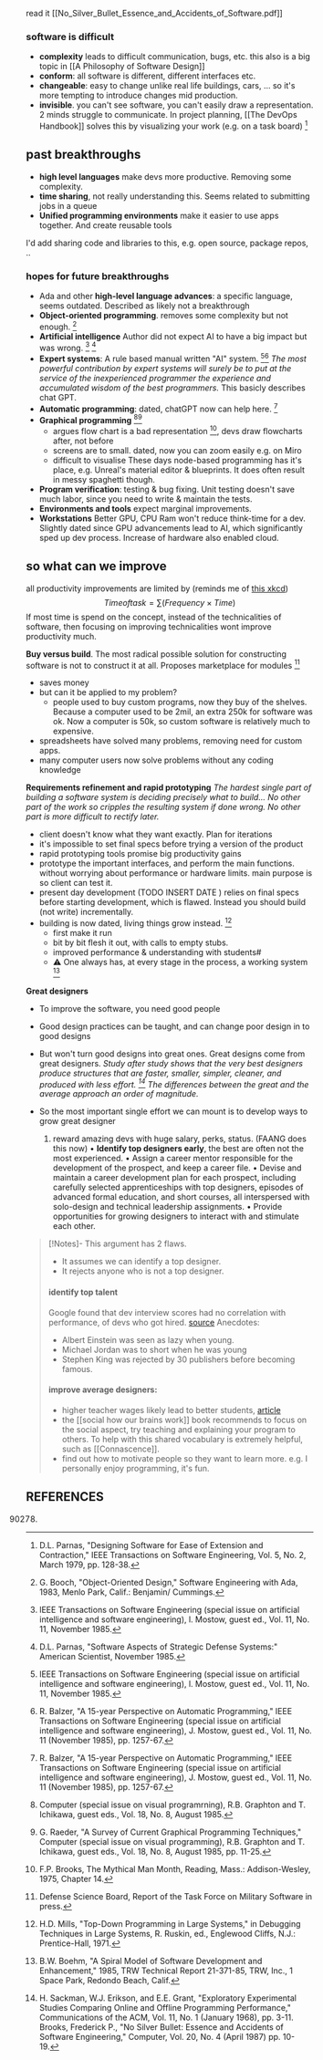 read it [[No_Silver_Bullet_Essence_and_Accidents_of_Software.pdf]]

### software is difficult
- **complexity** leads to difficult communication, bugs, etc. this also is a big topic in [[A Philosophy of Software Design]]
- **conform**: all software is different, different interfaces etc.
- **changeable**: easy to change unlike real life buildings, cars, … so it's more tempting to introduce changes mid production.
- **invisible**. you can't see software, you can't easily draw a representation. 2 minds struggle to communicate. In project planning, [[The DevOps Handbook]] solves this by visualizing your work (e.g. on a task board)  [^1]

## past breakthroughs
- **high level languages** make devs more productive. Removing some complexity.
- **time sharing**, not really understanding this. Seems related to submitting jobs in a queue
- **Unified programming environments** make it easier to use apps together. And create reusable tools

I'd add sharing code and libraries to this, e.g. open source, package repos, ..

### hopes for future breakthroughs
- Ada and other **high-level language advances**: a specific language, seems outdated. Described as likely not a breakthrough
- **Object-oriented programming**. removes some complexity but not enough. [^2]
- **Artificial intelligence** Author did not expect AI to have a big impact but was wrong. [^3] [^4]
- **Expert systems**: A rule based manual written "AI" system. [^3][^5]
*The most powerful contribution by expert systems will surely be to put at the service of the inexperienced programmer the experience and accumulated wisdom of the best programmers.*
This basicly describes chat GPT.
- **Automatic programming**:  dated, chatGPT now can help here. [^5]
- **Graphical programming** [^6][^7]
	- argues flow chart is a bad representation [^8], devs draw flowcharts after, not before
	- screens are to small. dated, now you can zoom easily e.g. on Miro
	- difficult to visualise
	These days node-based programming has it's place, e.g. Unreal's material editor & blueprints. It does often result in messy spaghetti though.
- **Program verification**: testing & bug fixing. Unit testing doesn't save much labor, since you need to write & maintain the tests.
- **Environments and tools** expect marginal improvements.
- **Workstations** Better GPU, CPU Ram won't reduce think-time for a dev. Slightly dated since GPU advancements lead to AI, which significantly sped up dev process. Increase of hardware also enabled cloud.

## so what can we improve
all productivity improvements are limited by (reminds me of [this xkcd](https://xkcd.com/1205/))
$$Time of task=∑(Frequency×Time)$$
If most time is spend on the concept, instead of the technicalities of software, then focusing on improving technicalities wont improve productivity much.

**Buy versus build**. The most radical possible solution for constructing software is not to
construct it at all. Proposes marketplace for modules [^9]
- saves money
- but can it be applied to my problem?
	- people used to buy custom programs, now they buy of the shelves. Because a computer used to be 2mil, an extra 250k for software was ok. Now a computer is 50k, so custom software is relatively much to expensive.
- spreadsheets have solved many problems, removing need for custom apps.
- many computer users now solve problems without any coding knowledge 

**Requirements refinement and rapid prototyping**
*The hardest single part of building a software system is deciding precisely what to build...*
*No other part of the work so cripples the resulting system if done wrong. No other part is more difficult to rectify later.*

- client doesn't know what they want exactly. Plan for iterations
- it's impossible to set final specs before trying a version of the product
- rapid prototyping tools promise big productivity gains
- prototype the important interfaces, and perform the main functions. without worrying about performance or hardware limits. main purpose is so client can test it.
- present day development (TODO INSERT DATE ) relies on final specs before starting development, which is flawed. Instead you should build (not write) incrementally.
- building is now dated, living things grow instead. [^10]
	- first make it run
	- bit by bit flesh it out, with calls to empty stubs.
	- improved performance & understanding with students#
	- ⚠️ One always has, at every stage in the process, a working system [^11]
	
**Great designers**
- To improve the software, you need good people
- Good design practices can be taught, and can change poor design in to good designs
- But won't turn good designs into great ones. Great designs come from great designers.
*Study after study shows that the very best designers produce structures that are faster, smaller, simpler, cleaner, and produced with less effort. [^12] The differences between the great and the average approach an order of magnitude.*

- So the most important single effort we can mount is to develop ways to grow great designer
	1. reward amazing devs with huge salary, perks, status. (FAANG does this now)
	• **Identify top designers early**, the best are often not the most experienced.
	• Assign a career mentor responsible for the development of the prospect, and keep a career file.
	• Devise and maintain a career development plan for each prospect, including carefully selected apprenticeships with top designers, episodes of advanced formal education, and short courses, all interspersed with solo-design and technical leadership assignments.
	• Provide opportunities for growing designers to interact with and stimulate each other.

> [!Notes]- 
> This argument has 2 flaws. 
> - It assumes we can identify a top designer.
> - It rejects anyone who is not a top designer.
> 
> #### identify top talent
> Google found that dev interview scores had no correlation with performance, of devs who got hired. [source](https://www.forbes.com/sites/forbeswealthteam/2023/06/15/the-richest-person-in-every-state-2023/?sh=57e1f4d25567)
> Anecdotes:
> - Albert Einstein was seen as lazy when young.
> - Michael Jordan was to short when he was young
> - Stephen King was rejected by 30 publishers before becoming famous.
> 
> #### improve average designers:
> - higher teacher wages likely lead to better students, [article](https://www.educationnext.org/do-smarter-teachers-make-smarter-students-international-evidence-cognitive-skills-performance/)
> - the [[social how our brains work]] book recommends to focus on the social aspect, try teaching and explaining your program to others. To help with this shared vocabulary is extremely helpful, such as [[Connascence]].
> - find out how to motivate people so they want to learn more. e.g. I personally enjoy programming, it's fun.

## REFERENCES
[^1]: D.L. Parnas, "Designing Software for Ease of Extension and Contraction," IEEE
Transactions on Software Engineering, Vol. 5, No. 2, March 1979, pp. 128-38.
[^2]: G. Booch, "Object-Oriented Design," Software Engineering with Ada, 1983, Menlo
Park, Calif.: Benjamin/ Cummings.
[^3]: lEEE Transactions on Software Engineering (special issue on artificial intelligence
and software engineering), l. Mostow, guest ed., Vol. 11, No. 11, November 1985.
[^4]: D.L. Parnas, "Software Aspects of Strategic Defense Systems:" American Scientist,
November 1985.
[^5]: R. Balzer, "A 15-year Perspective on Automatic Programming," IEEE Transactions
on Software Engineering (special issue on artificial intelligence and software
engineering), J. Mostow, guest ed., Vol. 11, No. 11 (November 1985), pp. 1257-67.
[^6]: Computer (special issue on visual programrning), R.B. Graphton and T. Ichikawa,
guest eds., Vol. 18, No. 8, August 1985.
[^7]: G. Raeder, "A Survey of Current Graphical Programming Techniques," Computer
(special issue on visual programming), R.B. Graphton and T. Ichikawa, guest eds.,
Vol. 18, No. 8, August 1985, pp. 11-25.
[^8]: F.P. Brooks, The Mythical Man Month, Reading, Mass.: Addison-Wesley, 1975,
Chapter 14.
[^9]: Defense Science Board, Report of the Task Force on Military Software in press.
[^10]: H.D. Mills, "Top-Down Programming in Large Systems," in Debugging Techniques in
Large Systems, R. Ruskin, ed., Englewood Cliffs, N.J.: Prentice-Hall, 1971.
[^11]: B.W. Boehm, "A Spiral Model of Software Development and Enhancement," 1985,
TRW Technical Report 21-371-85, TRW, Inc., 1 Space Park, Redondo Beach, Calif.
90278.
[^12]: H. Sackman, W.J. Erikson, and E.E. Grant, "Exploratory Experimental Studies
Comparing Online and Offline Programming Performance," Communications of the
ACM, Vol. 11, No. 1 (January 1968), pp. 3-11.
Brooks, Frederick P., "No Silver Bullet: Essence and Accidents of Software Engineering,"
Computer, Vol. 20, No. 4 (April 1987) pp. 10-19.
